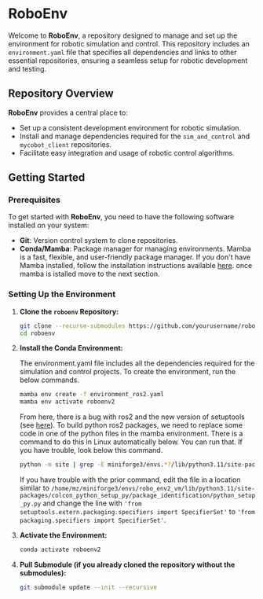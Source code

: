 # RoboEnv

Welcome to **RoboEnv**, a repository designed to manage and set up the environment for robotic simulation and control. This repository includes an `environment.yaml` file that specifies all dependencies and links to other essential repositories, ensuring a seamless setup for robotic development and testing.

## Repository Overview

**RoboEnv** provides a central place to:
- Set up a consistent development environment for robotic simulation.
- Install and manage dependencies required for the `sim_and_control` and `mycobot_client` repositories.
- Facilitate easy integration and usage of robotic control algorithms.

## Getting Started

### Prerequisites

To get started with **RoboEnv**, you need to have the following software installed on your system:

- **Git**: Version control system to clone repositories.
- **Conda/Mamba**: Package manager for managing environments. Mamba is a fast, flexible, and user-friendly package manager. If you don't have Mamba installed, follow the installation instructions available [here](https://github.com/conda-forge/miniforge). once mamba is istalled move to the next section.

### Setting Up the Environment

1. **Clone the `roboenv` Repository:**

   ```bash
   git clone --recurse-submodules https://github.com/yourusername/roboenv.git
   cd roboenv
   ```

2.  **Install the Conda Environment:**

    The environment.yaml file includes all the dependencies required for the simulation and control projects. To create the environment, run the below commands.
    ```bash
    mamba env create -f environment_ros2.yaml
    mamba env activate roboenv2
    ```

    From here, there is a bug with ros2 and the new version of setuptools (see [here](https://github.com/colcon/colcon-python-setup-py/issues/41)). To build python ros2 packages, we need to replace some code in one of the python files in the mamba environment. There is a command to do this in Linux automatically below. You can run that. If you have trouble, look below this command.
    
    ```bash
    python -m site | grep -E miniforge3/envs.*?/lib/python3.11/site-packages | sed "s:,::g; s:\s::g; s:'::g" | awk '{print $1"/colcon_python_setup_py/package_identification/python_setup_py.py"}' | xargs sed -i -e "s/'from setuptools.extern.packaging.specifiers import SpecifierSet'/'from packaging.specifiers import SpecifierSet'/g"
    ```

    If you have trouble with the prior command, edit the file in a location similar to `/home/mz/miniforge3/envs/robo_env2_vm/lib/python3.11/site-packages/colcon_python_setup_py/package_identification/python_setup_py.py` and change the line with `'from setuptools.extern.packaging.specifiers import SpecifierSet'` to `'from packaging.specifiers import SpecifierSet'`.

3. **Activate the Environment:**
    ```bash
    conda activate roboenv2
    ```

4. **Pull Submodule (if you already cloned the repository without the submodules):**
    ```bash
    git submodule update --init --recursive
    ```
